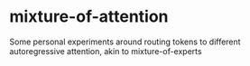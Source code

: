 # mixture-of-attention
Some personal experiments around routing tokens to different autoregressive attention, akin to mixture-of-experts
